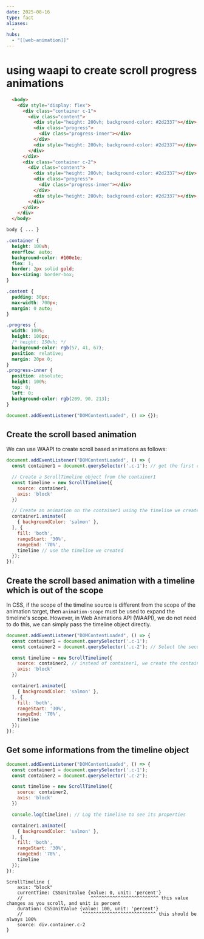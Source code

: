```yaml
---
date: 2025-08-16
type: fact
aliases:
  -
hubs:
  - "[[web-animation]]"
---
```


# using waapi to create scroll progress animations

```html
  <body>
    <div style="display: flex">
      <div class="container c-1">
        <div class="content">
          <div style="height: 200vh; background-color: #2d2337"></div>
          <div class="progress">
            <div class="progress-inner"></div>
          </div>
          <div style="height: 200vh; background-color: #2d2337"></div>
        </div>
      </div>
      <div class="container c-2">
        <div class="content">
          <div style="height: 200vh; background-color: #2d2337"></div>
          <div class="progress">
            <div class="progress-inner"></div>
          </div>
          <div style="height: 200vh; background-color: #2d2337"></div>
        </div>
      </div>
    </div>
  </body>
```

```css
body { ... }

.container {
  height: 100vh;
  overflow: auto;
  background-color: #100e1e;
  flex: 1;
  border: 2px solid gold;
  box-sizing: border-box;
}

.content {
  padding: 30px;
  max-width: 700px;
  margin: 0 auto;
}

.progress {
  width: 100%;
  height: 100px;
  /* height: 150vh; */
  background-color: rgb(57, 41, 67);
  position: relative;
  margin: 20px 0;
}
.progress-inner {
  position: absolute;
  height: 100%;
  top: 0;
  left: 0;
  background-color: rgb(209, 90, 213);
}
```

```js
document.addEventListener("DOMContentLoaded", () => {});
```


## Create the scroll based animation

We can use WAAPI to create scroll based animations as follows:

```js
document.addEventListener("DOMContentLoaded", () => {
  const container1 = document.querySelector('.c-1'); // get the first container which has the scrollable content

  // Create a ScrollTimeline object from the container1
  const timeline = new ScrollTimeline({
    source: container1,
    axis: 'block'
  })

  // Create an animation on the container1 using the timeline we created
  container1.animate([
    { backgroundColor: 'salmon' },
  ], {
    fill: 'both',
    rangeStart: '30%',
    rangeEnd: '70%',
    timeline // use the timeline we created
  });
});
```


## Create the scroll based animation with a timeline which is out of the scope

In CSS, if the scope of the timeline source is different from the scope of the animation target, then `animation-scope` must be used to expand the timeline's scope. However, in Web Animations API (WAAPI), we do not need to do this, we can simply pass the timeline object directly.


```js
document.addEventListener("DOMContentLoaded", () => {
  const container1 = document.querySelector('.c-1');
  const container2 = document.querySelector('.c-2'); // Select the second container

  const timeline = new ScrollTimeline({
    source: container2, // instead of container1, we create the container1 animation based on container2 timeline
    axis: 'block'
  })

  container1.animate([
    { backgroundColor: 'salmon' },
  ], {
    fill: 'both',
    rangeStart: '30%',
    rangeEnd: '70%',
    timeline
  });
});
```

## Get some informations from the timeline object

```js
document.addEventListener("DOMContentLoaded", () => {
  const container1 = document.querySelector('.c-1');
  const container2 = document.querySelector('.c-2');

  const timeline = new ScrollTimeline({
    source: container2,
    axis: 'block'
  })

  console.log(timeline); // Log the timeline to see its properties

  container1.animate([
    { backgroundColor: 'salmon' },
  ], {
    fill: 'both',
    rangeStart: '30%',
    rangeEnd: '70%',
    timeline
  });
});
```


```
ScrollTimeline {
    axis: "block"
    currentTime: CSSUnitValue {value: 0, unit: 'percent'}
    //                         ^^^^^^^^^^^^^^^^^^^^^^^^^ this value changes as you scroll, and unit is percent
    duration: CSSUnitValue {value: 100, unit: 'percent'}
    //                      ^^^^^^^^^^^^^^^^^^^^^^^^^^^ this should be always 100%
    source: div.container.c-2
}
```

